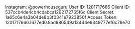 

Instagram: @powerhouseguru
User ID: 1201717666
Client ID: 537ccb4de4cb4cdabca1262172765f6c
Client Secret: 1a65c6e4a3b04de8b3f0341e7923850f
Access Token: 1201717666.1677ed0.8ad886549a13444e8349777ef6c78e70
